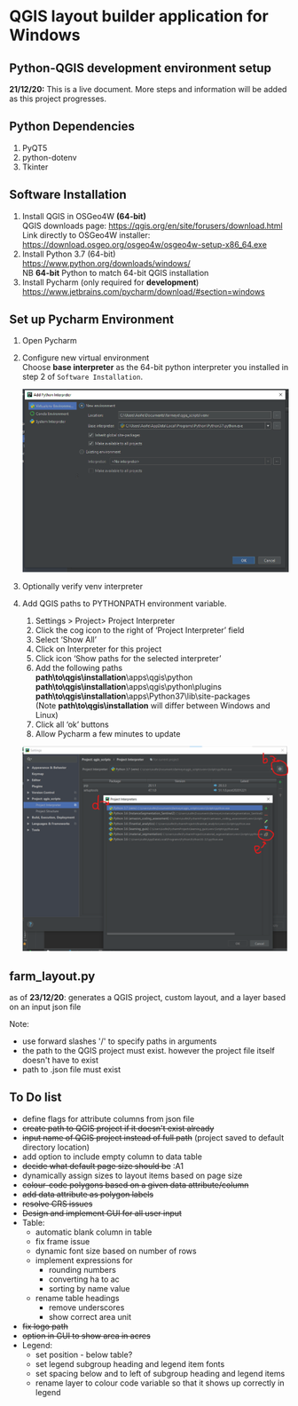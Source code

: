 # QGIS layout builder application for Windows

## Python-QGIS development environment setup

**21/12/20:** This is a live document. More steps and information will be added as this project progresses.

## Python Dependencies
1. PyQT5
1. python-dotenv
1. Tkinter

## Software Installation
1. Install QGIS in OSGeo4W **(64-bit)**  
    QGIS downloads page: https://qgis.org/en/site/forusers/download.html  
    Link directly to OSGeo4W installer: https://download.osgeo.org/osgeo4w/osgeo4w-setup-x86_64.exe 
1. Install Python 3.7 (64-bit)  
    https://www.python.org/downloads/windows/  
    NB **64-bit** Python to match 64-bit QGIS installation  
1. Install Pycharm (only required for **development**)  
    https://www.jetbrains.com/pycharm/download/#section=windows 

## Set up Pycharm Environment
1. Open Pycharm
1. Configure new virtual environment  
    Choose **base interpreter** as the 64-bit python interpreter you installed in step 2 of `Software Installation`.

    ![interpreter setup](images/venv_setup.png)

1. Optionally verify venv interpreter
1. Add QGIS paths to PYTHONPATH environment variable. 
    1. Settings > Project> Project Interpreter
    1. Click the cog icon to the right of ‘Project Interpreter’ field
    1. Select ‘Show All’
    1. Click on Interpreter for this project
    1. Click icon ‘Show paths for the selected interpreter’
    1. Add the following paths  
        **path\to\qgis\installation**\apps\qgis\python  
        **path\to\qgis\installation**\apps\qgis\python\plugins  
        **path\to\qgis\installation**\apps\Python37\lib\site-packages  
        (Note **path\to\qgis\installation** will differ between Windows and Linux)
    1. Click all ‘ok’ buttons
    1. Allow Pycharm a few minutes to update 


   ![qgis path setup](images/pycharm_qgis_paths.png)


## farm_layout.py
as of **23/12/20**: generates a QGIS project, custom layout, and a layer based on an input json file

Note:
* use forward slashes '/' to specify paths in arguments
* the path to the QGIS project must exist. however the project file itself doesn't have to exist
* path to .json file must exist


## To Do list
* define flags for attribute columns from json file
* ~~create path to QGIS project if it doesn't exist already~~
* ~~input name of QGIS project instead of full path~~ (project saved to default directory location)
* add option to include empty column to data table
* ~~decide what default page size should be~~ :A1
* dynamically assign sizes to layout items based on page size
* ~~colour-code polygons based on a given data attribute/column~~
* ~~add data attribute as polygon labels~~
* ~~resolve CRS issues~~
* ~~Design and implement GUI for all user input~~
* Table:
    * automatic blank column in table
    * fix frame issue
    * dynamic font size based on number of rows
    * implement expressions for
        * rounding numbers
        * converting ha to ac
        * sorting by name value
    * rename table headings 
        * remove underscores
        * show correct area unit
* ~~fix logo path~~
* ~~option in GUI to show area in acres~~
* Legend:
    * set position - below table?
    * set legend subgroup heading and legend item fonts
    * set spacing below and to left of subgroup heading and legend items
    * rename layer to colour code variable so that it shows up correctly in legend
